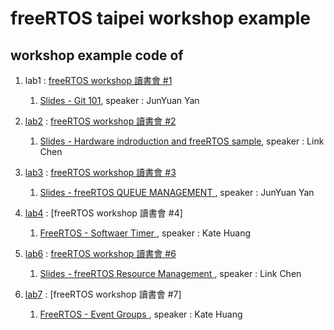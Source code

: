 freeRTOS taipei workshop example
===

## workshop example code of
1. lab1 : [freeRTOS workshop 讀書會 #1](https://freertos.kktix.cc/events/9aafb3c1)
   1. [Slides - Git 101](http://tech.jyyan.info/slides/git-101/), speaker : JunYuan Yan
1. [lab2](lab2/) : [freeRTOS workshop 讀書會 #2](http://freertos.kktix.cc/events/9aafb3c1-b4e121)
   1. [Slides - Hardware indroduction and freeRTOS sample](https://www.slideshare.net/secret/Nvm9qcRzAK551V), speaker : Link Chen
1. [lab3](lab3/) : [freeRTOS workshop 讀書會 #3](http://freertos.kktix.cc/events/9aafb3c1-b4e121-027966)
   1. [Slides - freeRTOS QUEUE MANAGEMENT ](http://tech.jyyan.info/slides/freeRTOS-Queue-Management/), speaker : JunYuan Yan
1. [lab4](lab4/) : [freeRTOS workshop 讀書會 #4]
   1. [FreeRTOS - Softwaer Timer ](https://1drv.ms/p/s!AmzP4Pt1MRrhiAPkTQY-MBr-ZgMA), speaker : Kate Huang
   
   
1. [lab6](lab6/) : [freeRTOS workshop 讀書會 #6](http://freertos.kktix.cc/events/9aafb3c1-b4e121-027966)
   1. [Slides - freeRTOS Resource Management ](https://www.slideshare.net/ssuser7bffc6/free-rtos-workshop6), speaker : Link Chen
1. [lab7](lab7/) : [freeRTOS workshop 讀書會 #7]
   1. [FreeRTOS - Event Groups ](https://1drv.ms/p/s!AmzP4Pt1MRrhiAFIW1gV8NlfLcOn), speaker : Kate Huang
